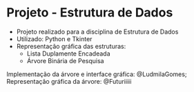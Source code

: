 # Projeto - Estrutura de Dados
 - Projeto realizado para a disciplina de Estrutura de Dados
 - Utilizado: Python e Tkinter
 - Representação gráfica das estruturas:
    - Lista Duplamente Encadeada
    - Árvore Binária de Pesquisa 

Implementação da árvore e interface gráfica: @LudmilaGomes; 
Representação gráfica da árvore: @Futuriiiii
